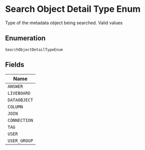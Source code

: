 
# Search Object Detail Type Enum

Type of the metadata object being searched. Valid values

## Enumeration

`SearchObjectDetailTypeEnum`

## Fields

| Name |
|  --- |
| `ANSWER` |
| `LIVEBOARD` |
| `DATAOBJECT` |
| `COLUMN` |
| `JOIN` |
| `CONNECTION` |
| `TAG` |
| `USER` |
| `USER_GROUP` |

